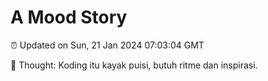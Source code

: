 # A Mood Story

⏰ Updated on Sun, 21 Jan 2024 07:03:04 GMT

💭 Thought: Koding itu kayak puisi, butuh ritme dan inspirasi.

